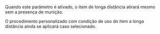 Quando este parâmetro é ativado, o item de longa distância atirará mesmo sem a presença de munição.

O procedimento personalizado com condição de uso do item a longa distância ainda se aplicará caso selecionado.